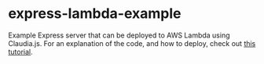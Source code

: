 # express-lambda-example

Example Express server that can be deployed to AWS Lambda using Claudia.js. For an explanation of the code, and how to deploy, check out [this tutorial](https://medium.com/@johndyer24/simple-steps-to-deploy-an-express-server-to-aws-lambda-with-claudia-js-26c25f8745b5).
